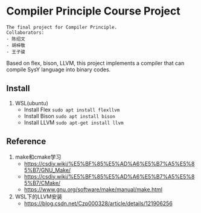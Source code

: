 # Compiler Principle Course Project
```
The final project for Compiler Principle.
Collaborators:
- 陈绍文
- 胡梓敬
- 王子骏
```
Based on flex, bison, LLVM, this project implements a compiler that can compile SysY language into binary codes. 


## Install
1. WSL(ubuntu)
    - Install Flex
    `sudo apt install flexllvm `
    - Install Bison
    `sudo apt install bison`
    - Install LLVM
    `sudo apt-get install llvm`    


## Reference
1. make和cmake学习
    - https://csdiy.wiki/%E5%BF%85%E5%AD%A6%E5%B7%A5%E5%85%B7/GNU_Make/
    - https://csdiy.wiki/%E5%BF%85%E5%AD%A6%E5%B7%A5%E5%85%B7/CMake/
    - https://www.gnu.org/software/make/manual/make.html
2. WSL下的LLVM安装
    - https://blog.csdn.net/Czp000328/article/details/121906256